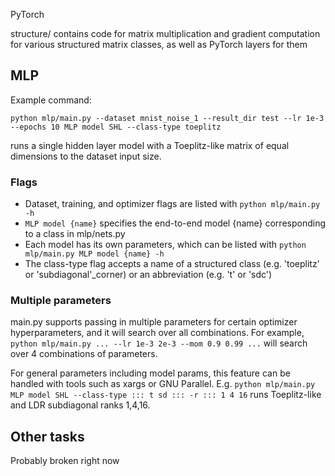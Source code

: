 PyTorch

structure/ contains code for matrix multiplication and gradient computation for various structured matrix classes, as well as PyTorch layers for them


## MLP

Example command:
```
python mlp/main.py --dataset mnist_noise_1 --result_dir test --lr 1e-3 --epochs 10 MLP model SHL --class-type toeplitz
```
runs a single hidden layer model with a Toeplitz-like matrix of equal dimensions to the dataset input size.

### Flags
- Dataset, training, and optimizer flags are listed with `python mlp/main.py -h`
- `MLP model {name}` specifies the end-to-end model {name} corresponding to a class in mlp/nets.py
- Each model has its own parameters, which can be listed with `python mlp/main.py MLP model {name} -h`
- The class-type flag accepts a name of a structured class (e.g. 'toeplitz' or 'subdiagonal'\_corner) or an abbreviation (e.g. 't' or 'sdc')

### Multiple parameters
main.py supports passing in multiple parameters for certain optimizer hyperparameters, and it will search over all combinations. For example,
` python mlp/main.py ... --lr 1e-3 2e-3 --mom 0.9 0.99 ... `
will search over 4 combinations of parameters.

For general parameters including model params, this feature can be handled with tools such as xargs or GNU Parallel. E.g.
` python mlp/main.py MLP model SHL --class-type ::: t sd ::: -r ::: 1 4 16 `
runs Toeplitz-like and LDR subdiagonal ranks 1,4,16.


## Other tasks

Probably broken right now
